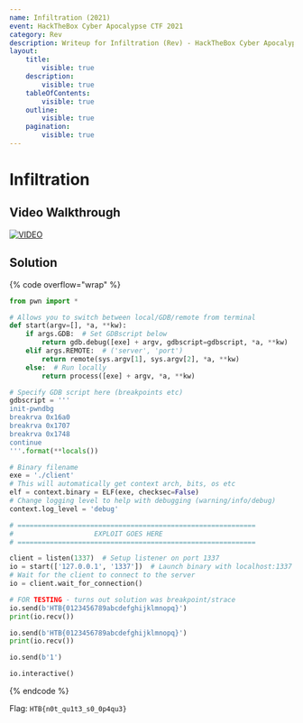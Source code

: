 ```yaml
---
name: Infiltration (2021)
event: HackTheBox Cyber Apocalypse CTF 2021
category: Rev
description: Writeup for Infiltration (Rev) - HackTheBox Cyber Apocalypse CTF (2021) 💜
layout:
    title:
        visible: true
    description:
        visible: true
    tableOfContents:
        visible: true
    outline:
        visible: true
    pagination:
        visible: true
---
```


# Infiltration

## Video Walkthrough

[![VIDEO](https://img.youtube.com/vi/20FkOdoMiRU/0.jpg)](https://youtu.be/20FkOdoMiRU?t=2492s "HTB Cyber Apocalypse CTF 2021: Infiltration")

## Solution

{% code overflow="wrap" %}
```py
from pwn import *

# Allows you to switch between local/GDB/remote from terminal
def start(argv=[], *a, **kw):
    if args.GDB:  # Set GDBscript below
        return gdb.debug([exe] + argv, gdbscript=gdbscript, *a, **kw)
    elif args.REMOTE:  # ('server', 'port')
        return remote(sys.argv[1], sys.argv[2], *a, **kw)
    else:  # Run locally
        return process([exe] + argv, *a, **kw)

# Specify GDB script here (breakpoints etc)
gdbscript = '''
init-pwndbg
breakrva 0x16a0
breakrva 0x1707
breakrva 0x1748
continue
'''.format(**locals())

# Binary filename
exe = './client'
# This will automatically get context arch, bits, os etc
elf = context.binary = ELF(exe, checksec=False)
# Change logging level to help with debugging (warning/info/debug)
context.log_level = 'debug'

# ===========================================================
#                    EXPLOIT GOES HERE
# ===========================================================

client = listen(1337)  # Setup listener on port 1337
io = start(['127.0.0.1', '1337'])  # Launch binary with localhost:1337
# Wait for the client to connect to the server
io = client.wait_for_connection()

# FOR TESTING - turns out solution was breakpoint/strace
io.send(b'HTB{0123456789abcdefghijklmnopq}')
print(io.recv())

io.send(b'HTB{0123456789abcdefghijklmnopq}')
print(io.recv())

io.send(b'1')

io.interactive()
```
{% endcode %}

Flag: `HTB{n0t_qu1t3_s0_0p4qu3}`
